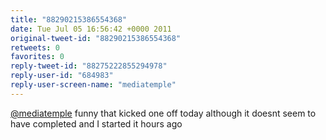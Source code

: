 ```yaml
---
title: "88290215386554368"
date: Tue Jul 05 16:56:42 +0000 2011
original-tweet-id: "88290215386554368"
retweets: 0
favorites: 0
reply-tweet-id: "88275222855294978"
reply-user-id: "684983"
reply-user-screen-name: "mediatemple"
---
```

<a href="https://twitter.com/mediatemple">@mediatemple</a> funny that kicked one off today although it doesnt seem to have completed and I started it hours ago
